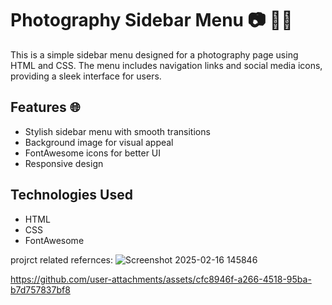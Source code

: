# Photography Sidebar Menu 📷 👩‍💻

This is a simple sidebar menu designed for a photography page using HTML and CSS. The menu includes navigation links and social media icons, providing a sleek interface for users.  

## Features 🌐
- Stylish sidebar menu with smooth transitions  
- Background image for visual appeal  
- FontAwesome icons for better UI  
- Responsive design  

## Technologies Used  
- HTML 
- CSS  
- FontAwesome

projrct related refernces:
![Screenshot 2025-02-16 145846](https://github.com/user-attachments/assets/9b72d976-d6c7-4dbd-aecc-456d28625b6a)



https://github.com/user-attachments/assets/cfc8946f-a266-4518-95ba-b7d757837bf8


